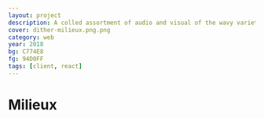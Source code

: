 ```yaml
---
layout: project
description: A colled assortment of audio and visual of the wavy variety
cover: dither-milieux.png.png
category: web
year: 2018
bg: C774E8
fg: 94D0FF
tags: [client, react]
---
```


# Milieux
